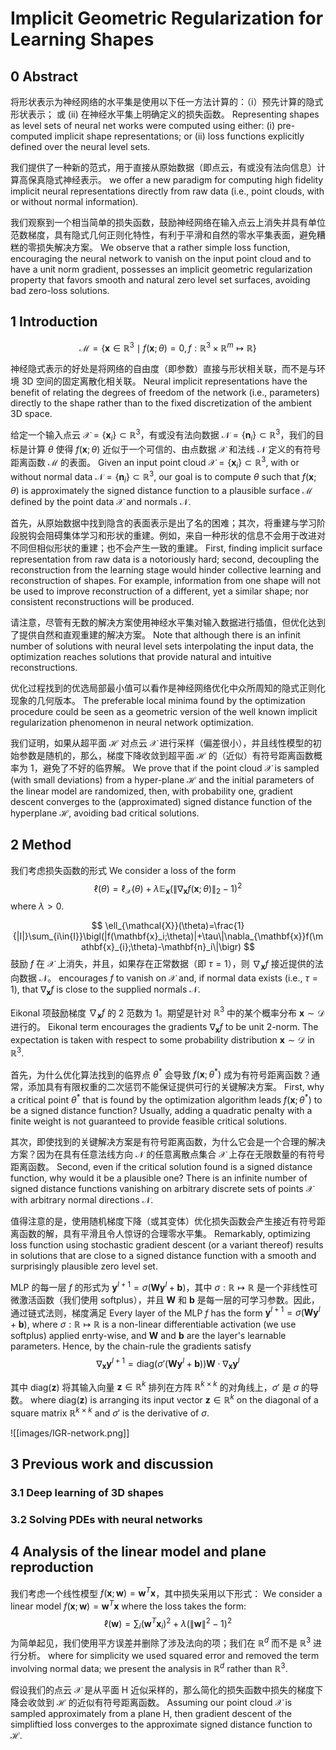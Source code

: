 # Implicit Geometric Regularization for Learning Shapes

## 0 Abstract

将形状表示为神经网络的水平集是使用以下任一方法计算的：（i）预先计算的隐式形状表示； 或 (ii) 在神经水平集上明确定义的损失函数。
Representing shapes as level sets of neural net works were computed using either: (i) pre-computed implicit shape representations; or (ii) loss functions explicitly defined over the neural level sets.

我们提供了一种新的范式，用于直接从原始数据（即点云，有或没有法向信息）计算高保真隐式神经表示。
we offer a new paradigm for computing high fidelity implicit neural representations directly from raw data (i.e., point clouds, with or without normal information).

我们观察到一个相当简单的损失函数，鼓励神经网络在输入点云上消失并具有单位范数梯度，具有隐式几何正则化特性，有利于平滑和自然的零水平集表面，避免糟糕的零损失解决方案。
We observe that a rather simple loss function, encouraging the neural network to vanish on the input point cloud and to have a unit norm gradient, possesses an implicit geometric regularization property that favors smooth and natural zero level set surfaces, avoiding bad zero-loss solutions.

## 1 Introduction

$$
\mathcal{M}=\{\mathbf{x}\in\mathbb{R}^3\mid f(\mathbf{x};\theta)=0, f:\mathbb{R}^3\times\mathbb{R}^m\mapsto\mathbb{R}\}
$$

神经隐式表示的好处是将网络的自由度（即参数）直接与形状相关联，而不是与环境 3D 空间的固定离散化相关联。
Neural implicit representations have the benefit of relating the degrees of freedom of the network (i.e., parameters) directly to the shape rather than to the fixed discretization of the ambient 3D space.

给定一个输入点云 $\mathcal{X}=\{\mathbf{x}_i\}\subset\mathbb{R}^3$，有或没有法向数据 $\mathcal{N}=\{\mathbf{ n}_i\}\subset\mathbb{R}^3$，我们的目标是计算 $\theta$ 使得 $f(\mathbf{x};\theta)$ 近似于一个可信的、由点数据 $\mathcal{X}$ 和法线 $\mathcal{N}$ 定义的有符号距离函数 $\mathcal{M}$ 的表面。
Given an input point cloud $\mathcal{X}=\{\mathbf{x}_i\}\subset\mathbb{R}^3$, with or without normal data $\mathcal{N}=\{\mathbf{n}_i\}\subset\mathbb{R}^3$, our goal is to compute $\theta$ such that $f(\mathbf{x};\theta)$ is approximately the signed distance function to a plausible surface $\mathcal{M}$ defined by the point data $\mathcal{X}$ and normals $\mathcal{N}$.

首先，从原始数据中找到隐含的表面表示是出了名的困难；其次，将重建与学习阶段脱钩会阻碍集体学习和形状的重建。例如，来自一种形状的信息不会用于改进对不同但相似形状的重建；也不会产生一致的重建。
First, finding implicit surface representation from raw data is a notoriously hard; second, decoupling the reconstruction from the learning stage would hinder collective learning and reconstruction of shapes. For example, information from one shape will not be used to improve reconstruction of a different, yet a similar shape; nor consistent reconstructions will be produced.

请注意，尽管有无数的解决方案使用神经水平集对输入数据进行插值，但优化达到了提供自然和直观重建的解决方案。
Note that although there is an infinit number of solutions with neural level sets interpolating the input data, the optimization reaches solutions that provide natural and intuitive reconstructions.

优化过程找到的优选局部最小值可以看作是神经网络优化中众所周知的隐式正则化现象的几何版本。
The preferable local minima found by the optimization procedure could be seen as a geometric version of the well known implicit regularization phenomenon in neural network optimization.

我们证明，如果从超平面 $\mathcal{H}$ 对点云 $\mathcal{X}$ 进行采样（偏差很小），并且线性模型的初始参数是随机的，那么，梯度下降收敛到超平面 $\mathcal{H}$ 的（近似）有符号距离函数概率为 1，避免了不好的临界解。
We prove that if the point cloud $\mathcal{X}$ is sampled (with small deviations) from a hyper-plane $\mathcal{H}$ and the initial parameters of the linear model are randomized, then, with probability one, gradient descent converges to the (approximated) signed distance function of the hyperplane $\mathcal{H}$, avoiding bad critical solutions.

## 2 Method

我们考虑损失函数的形式
We consider a loss of the form
$$
\ell(\theta)=\ell_{\mathcal{X}}(\theta)+\lambda\mathbb{E}_{\mathbf{x}}\bigl(\|\nabla_{\mathbf{x}}f(\mathbf{x};\theta)\|_2-1\bigr)^2
$$
where $\lambda>0$.

$$
\ell_{\mathcal{X}}(\theta)=\frac{1}{|I|}\sum_{i\in{I}}\bigl(|f(\mathbf{x}_i;\theta)|+\tau\|\nabla_{\mathbf{x}}f(\mathbf{x}_{i};\theta)-\mathbf{n}_i\|\bigr)
$$
鼓励 $f$ 在 $\mathcal{X}$ 上消失，并且，如果存在正常数据（即 $\tau=1$），则 $\nabla_{\mathbf{x}}f$ 接近提供的法向数据 $\mathcal{N}$。
encourages $f$ to vanish on $\mathcal{X}$ and, if normal data exists (i.e., $\tau=1$), that $\nabla_{\mathbf{x}}f$ is close to the supplied normals $\mathcal{N}$.

Eikonal 项鼓励梯度 $\nabla_{\mathbf{x}}f$ 的 2 范数为 1。期望是针对 $\mathbb{R}^3$ 中的某个概率分布 $\mathbf{x}\sim\mathcal{D}$ 进行的。
Eikonal term encourages the gradients $\nabla_{\mathbf{x}}f$ to be unit 2-norm. The expectation is taken with respect to some probability distribution $\mathbf{x}\sim\mathcal{D}$ in $\mathbb{R}^3$.

首先，为什么优化算法找到的临界点 $\theta^*$ 会导致 $f(\mathbf{x};\theta^*)$ 成为有符号距离函数？通常，添加具有有限权重的二次惩罚不能保证提供可行的关键解决方案。
First, why a critical point $\theta^*$ that is found by the optimization algorithm leads $f(\mathbf{x};\theta^*)$ to be a signed distance function? Usually, adding a quadratic penalty with a finite weight is not guaranteed to provide feasible critical solutions.

其次，即使找到的关键解决方案是有符号距离函数，为什么它会是一个合理的解决方案？因为在具有任意法线方向 $\mathcal{N}$ 的任意离散点集合 $\mathcal{X}$ 上存在无限数量的有符号距离函数。
Second, even if the critical solution found is a signed distance function, why would it be a plausible one? There is an infinite number of signed distance functions vanishing on arbitrary discrete sets of points $\mathcal{X}$ with arbitrary normal directions $\mathcal{N}$.

值得注意的是，使用随机梯度下降（或其变体）优化损失函数会产生接近有符号距离函数的解，具有平滑且令人惊讶的合理零水平集。
Remarkably, optimizing loss function using stochastic gradient descent (or a variant thereof) results in solutions that are close to a signed distance function with a smooth and surprisingly plausible zero level set.

MLP 的每一层 $f$ 的形式为 $\mathbf{y}^{l+1}=\sigma(\mathbf{W}\mathbf{y}^l+\mathbf{b})$，其中 $\sigma:\mathbb{R}\mapsto\mathbb{R}$ 是一个非线性可微激活函数（我们使用 softplus），并且 $\mathbf{W}$ 和 $\mathbf{b}$ 是每一层的可学习参数。因此，通过链式法则，梯度满足
Every layer of the MLP $f$ has the form $\mathbf{y}^{l+1}=\sigma(\mathbf{W}\mathbf{y}^l+\mathbf{b})$, where $\sigma:\mathbb{R}\mapsto\mathbb{R}$ is a non-linear differentiable activation (we use softplus) applied enrty-wise, and $\mathbf{W}$ and $\mathbf{b}$ are the layer's learnable parameters. Hence, by the chain-rule the gradients satisfy
$$
\nabla_{\mathbf{x}}\mathbf{y}^{l+1}=\mathrm{diag}(\sigma'(\mathbf{W}\mathbf{y}^l+\mathbf{b}))\mathbf{W}\cdot\nabla_{\mathbf{x}}\mathbf{y}^l
$$

其中 $\mathrm{diag}(\mathbf{z})$ 将其输入向量 $\mathbf{z}\in\mathbb{R}^k$ 排列在方阵 $\mathbb{R}^{k\times k}$ 的对角线上，$\sigma'$ 是 $\sigma$ 的导数。
where $\mathrm{diag}(\mathbf{z})$ is arranging its input vector $\mathbf{z}\in\mathbb{R}^k$ on the diagonal of a square matrix $\mathbb{R}^{k\times k}$ and $\sigma'$ is the derivative of $\sigma$.

![[images/IGR-network.png]]


## 3 Previous work and discussion

### 3.1 Deep learning of 3D shapes

### 3.2 Solving PDEs with neural networks

## 4 Analysis of the linear model and plane reproduction

我们考虑一个线性模型 $f(\mathbf{x};\mathbf{w})=\mathbf{w}^T\mathbf{x}$，其中损失采用以下形式：
We consider a linear model $f(\mathbf{x};\mathbf{w})=\mathbf{w}^T\mathbf{x}$ where the loss takes the form:
$$
\ell(\mathbf{w})=\sum_{i}(\mathbf{w}^T\mathbf{x}_i)^2+\lambda\bigl(\|\mathbf{w}\|^2-1\bigr)^2
$$
为简单起见，我们使用平方误差并删除了涉及法向的项；我们在 $\mathbb{R}^{d}$ 而不是 $\mathbb{R}^{3}$ 进行分析。
where for simplicity we used squared error and removed the term involving normal data; we present the analysis in $\mathbb{R}^{d}$ rather than $\mathbb{R}^{3}$.

假设我们的点云 $\mathcal{X}$ 是从平面 H 近似采样的，那么简化的损失函数中损失的梯度下降会收敛到 $\mathcal{H}$ 的近似有符号距离函数。
Assuming our point cloud $\mathcal{X}$ is sampled approximately from a plane H, then gradient descent of the simpliftied loss converges to the approximate signed distance function to $\mathcal{H}$.










